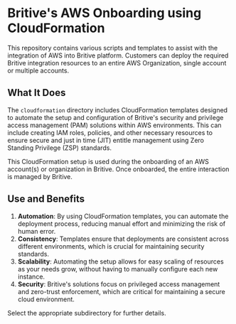 # Britive's AWS Onboarding using CloudFormation

This repository contains various scripts and templates to assist with the integration of AWS into Britive platform. Customers can deploy the required Britive integration resources to an entire AWS Organization, single account or multiple accounts. 

## What It Does
The `cloudformation` directory includes CloudFormation templates designed to automate the setup and configuration of Britive's security and privilege access management (PAM) solutions within AWS environments. This can include creating IAM roles, policies, and other necessary resources to ensure secure and just in time (JIT) entitle management using Zero Standing Privilege (ZSP) standards. 

This CloudFormation setup is used during the onboarding of an AWS account(s) or organization in Britive. Once onboarded, the entire interaction is managed by Britive.


## Use and Benefits
1. **Automation**: By using CloudFormation templates, you can automate the deployment process, reducing manual effort and minimizing the risk of human error.
2. **Consistency**: Templates ensure that deployments are consistent across different environments, which is crucial for maintaining security standards.
3. **Scalability**: Automating the setup allows for easy scaling of resources as your needs grow, without having to manually configure each new instance.
4. **Security**: Britive's solutions focus on privileged access management and zero-trust enforcement, which are critical for maintaining a secure cloud environment.

Select the appropriate subdirectory for further details.
